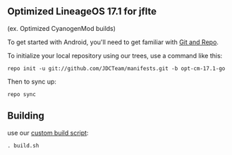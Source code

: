 
Optimized LineageOS 17.1 for jflte
---------------
(ex. Optimized CyanogenMod builds)

To get started with Android, you'll need to get
familiar with [Git and Repo](http://source.android.com/source/using-repo.html).

To initialize your local repository using our trees, use a command like this:

    repo init -u git://github.com/JDCTeam/manifests.git -b opt-cm-17.1-go

Then to sync up:

    repo sync

Building
---------------


use our [custom build script](https://github.com/JDCTeam/android_vendor_jdc/blob/opt-cm-17.0/build.sh):

    . build.sh
